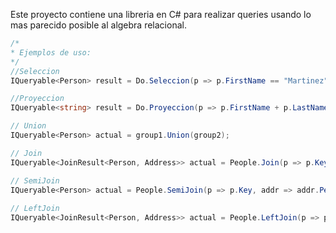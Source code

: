 Este proyecto contiene una libreria en C# para realizar queries usando lo mas parecido posible al algebra relacional.

````csharp
/*
* Ejemplos de uso:
*/
//Seleccion
IQueryable<Person> result = Do.Seleccion(p => p.FirstName == "Martinez", People);

//Proyeccion
IQueryable<string> result = Do.Proyeccion(p => p.FirstName + p.LastName, People);

// Union
IQueryable<Person> actual = group1.Union(group2);

// Join
IQueryable<JoinResult<Person, Address>> actual = People.Join(p => p.Key, addr => addr.PersonKey, Addresses);

// SemiJoin
IQueryable<Person> actual = People.SemiJoin(p => p.Key, addr => addr.PersonKey, Addresses);
		
// LeftJoin
IQueryable<JoinResult<Person, Address>> actual = People.LeftJoin(p => p.Key, addr => addr.PersonKey, Addresses);

````